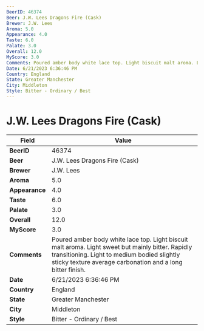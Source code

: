 ```yaml
---
BeerID: 46374
Beer: J.W. Lees Dragons Fire (Cask)
Brewer: J.W. Lees
Aroma: 5.0
Appearance: 4.0
Taste: 6.0
Palate: 3.0
Overall: 12.0
MyScore: 3.0
Comments: Poured amber body white lace top. Light biscuit malt aroma. Light sweet but mainly bitter. Rapidly transitioning. Light to medium bodied slightly sticky texture average carbonation and a long bitter finish.
Date: 6/21/2023 6:36:46 PM
Country: England
State: Greater Manchester
City: Middleton
Style: Bitter - Ordinary / Best
---
```


# J.W. Lees Dragons Fire (Cask)

| Field         | Value |
|---------------|-------|
| **BeerID** | 46374 |
| **Beer** | J.W. Lees Dragons Fire (Cask) |
| **Brewer** | J.W. Lees |
| **Aroma** | 5.0 |
| **Appearance** | 4.0 |
| **Taste** | 6.0 |
| **Palate** | 3.0 |
| **Overall** | 12.0 |
| **MyScore** | 3.0 |
| **Comments** | Poured amber body white lace top. Light biscuit malt aroma. Light sweet but mainly bitter. Rapidly transitioning. Light to medium bodied slightly sticky texture average carbonation and a long bitter finish. |
| **Date** | 6/21/2023 6:36:46 PM |
| **Country** | England |
| **State** | Greater Manchester |
| **City** | Middleton |
| **Style** | Bitter - Ordinary / Best |
